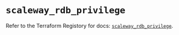 # `scaleway_rdb_privilege`

Refer to the Terraform Registory for docs: [`scaleway_rdb_privilege`](https://registry.terraform.io/providers/scaleway/scaleway/2.21.0/docs/resources/rdb_privilege).

